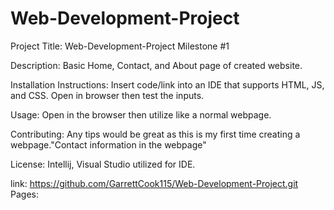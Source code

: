 # Web-Development-Project

Project Title: Web-Development-Project Milestone #1

Description: Basic Home, Contact, and About page of created website. 

Installation Instructions: Insert code/link into an IDE that supports HTML, JS, and CSS. Open in browser then test the inputs.

Usage: Open in the browser then utilize like a normal webpage. 

Contributing: Any tips would be great as this is my first time creating a webpage."Contact information in the webpage"

License: Intellij, Visual Studio utilized for IDE. 

link: https://github.com/GarrettCook115/Web-Development-Project.git
Pages: 
